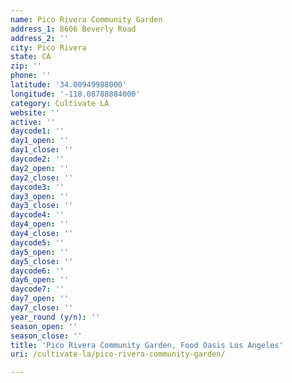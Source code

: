 ```yaml
---
name: Pico Rivera Community Garden
address_1: 8606 Beverly Road
address_2: ''
city: Pico Rivera
state: CA
zip: ''
phone: ''
latitude: '34.00949988000'
longitude: '-118.08788884000'
category: Cultivate LA
website: ''
active: ''
daycode1: ''
day1_open: ''
day1_close: ''
daycode2: ''
day2_open: ''
day2_close: ''
daycode3: ''
day3_open: ''
day3_close: ''
daycode4: ''
day4_open: ''
day4_close: ''
daycode5: ''
day5_open: ''
day5_close: ''
daycode6: ''
day6_open: ''
daycode7: ''
day7_open: ''
day7_close: ''
year_round (y/n): ''
season_open: ''
season_close: ''
title: 'Pico Rivera Community Garden, Food Oasis Los Angeles'
uri: /cultivate-la/pico-rivera-community-garden/

---
```

